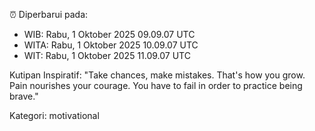 ⏰ Diperbarui pada:
- WIB: Rabu, 1 Oktober 2025 09.09.07 UTC
- WITA: Rabu, 1 Oktober 2025 10.09.07 UTC
- WIT: Rabu, 1 Oktober 2025 11.09.07 UTC

Kutipan Inspiratif:
"Take chances, make mistakes. That's how you grow. Pain nourishes your courage. You have to fail in order to practice being brave."


Kategori: motivational

